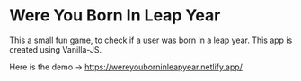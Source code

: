 # Were You Born In Leap Year
This a small fun game, to check if a user was born in a leap year. This app is created using Vanilla-JS.

Here is the demo -> <https://wereyouborninleapyear.netlify.app/>
